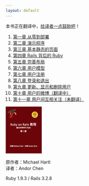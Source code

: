 ```yaml
---
layout: default
---
```


<p class="thanks-giving">本书正在翻译中，<a href="https://me.alipay.com/andor" title="通过支付宝直接支付" target="_blank">给译者一点鼓励吧</a>！</p>

<div class="l-menu">
	<ol class="menu">
		<li><a href="chapter1.html" title="第一章 从零到部署">第一章 从零到部署</a></li>
		<li><a href="chapter2.html" title="第二章 演示生活">第二章 演示程序</a></li>
		<li><a href="chapter3.html" title="第三章 基本静态的页面">第三章 基本静态的页面</a></li>
		<li><a href="chapter4.html" title="第四章 Rails 背后的 Ruby">第四章 Rails 背后的 Ruby</a></li>
		<li><a href="chapter5.html" title="第五章 完善布局">第五章 完善布局</a></li>
		<li><a href="chapter6.html" title="第六章 用户模型">第六章 用户模型</a></li>
		<li><a href="chapter7.html" title="第七章 用户注册">第七章 用户注册</a></li>
		<li><a href="chapter8.html" title="第八章 登录和退出">第八章 登录和退出</a></li>
		<li><a href="chapter9.html" title="第九章 更新、显示和删除用户">第九章 更新、显示和删除用户</a></li>
		<li><a href="chapter10.html" title="第十章 用户的微博">第十章 用户的微博（翻译中）</a></li>
		<li><a href="chapter11.html" title="第十一章 用户间互相关注">第十一章 用户间互相关注（未翻译）</a></li>
	</ol>
</div>

<div class="r-info">
	<p><img src="assets/images/cover.png" width="116" height="150" alt="Ruby on Rails 教程" title="Ruby on Rails 教程" /></p>
	<p class="authors">原作者：Michael Hartl <br />译者：Andor Chen</p>
	<p class="versions">Ruby 1.9.3 / Rails 3.2.8</p>
</div>

<div class="clearfix"></div>
